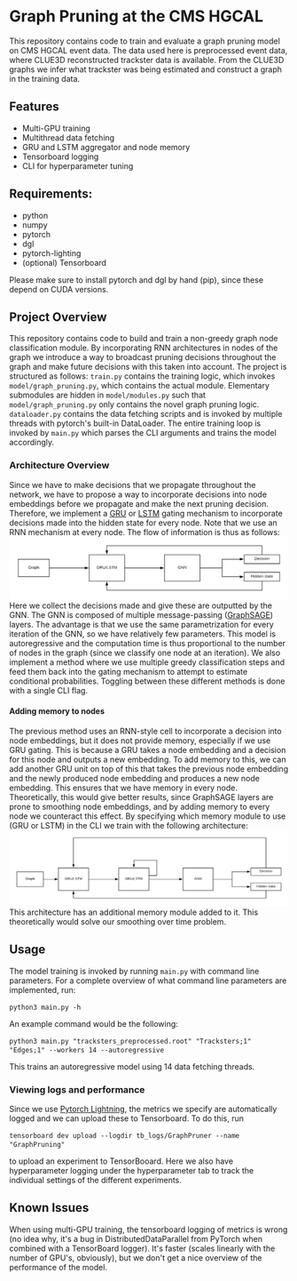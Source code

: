 # Graph Pruning at the CMS HGCAL
This repository contains code to train and evaluate a graph pruning model on CMS HGCAL event data.
The data used here is preprocessed event data, where CLUE3D reconstructed trackster data is available.
From the CLUE3D graphs we infer what trackster was being estimated and construct a graph in the training data.

## Features
- Multi-GPU training
- Multithread data fetching
- GRU and LSTM aggregator and node memory
- Tensorboard logging
- CLI for hyperparameter tuning

## Requirements:
- python
- numpy
- pytorch
- dgl
- pytorch-lighting
- (optional) Tensorboard

Please make sure to install pytorch and dgl by hand (pip), since these depend on CUDA versions.

## Project Overview
This repository contains code to build and train a non-greedy graph node classification module. 
By incorporating RNN architectures in nodes of the graph we introduce a way to broadcast pruning decisions throughout 
the graph and make future decisions with this taken into account. The project is structured as follows: `train.py` contains 
the training logic, which invokes `model/graph_pruning.py`, which contains the actual module. Elementary submodules
are hidden in `model/modules.py` such that `model/graph_pruning.py` only contains the novel graph pruning
logic. `dataloader.py` contains the data fetching scripts and is invoked by multiple threads with pytorch's built-in DataLoader.
The entire training loop is invoked by `main.py` which parses the CLI arguments and trains the model accordingly.
### Architecture Overview
Since we have to make decisions that we propagate throughout the network, we have to propose a way to incorporate 
decisions into node embeddings before we propagate and make the next pruning decision.
Therefore, we implement a [GRU](https://arxiv.org/abs/1406.1078) or [LSTM](http://citeseerx.ist.psu.edu/viewdoc/download?doi=10.1.1.676.4320&rep=rep1&type=pdf)
gating mechanism to incorporate decisions made into the hidden state for every node. Note that we use an RNN mechanism at every node. The flow of information is thus as follows:
![](images/memoryless_pruning.png)
Here we collect the decisions made and give these are outputted by the GNN. The GNN is composed of multiple message-passing ([GraphSAGE](https://cs.stanford.edu/people/jure/pubs/graphsage-nips17.pdf)) layers.
The advantage is that we use the same parametrization for every iteration of the GNN, so we have relatively few parameters.
This model is autoregressive and the computation time is thus proportional to the number of nodes in the graph (since we classify one node at an iteration). 
We also implement a method where we use multiple greedy classification steps and feed them back into the gating mechanism to attempt
to estimate conditional probabilities. Toggling between these different methods is done with a single CLI flag.
#### Adding memory to nodes
The previous method uses an RNN-style cell to incorporate a decision into node embeddings, but it does not provide memory, especially if we use GRU gating.
This is because a GRU takes a node embedding and a decision for this node and outputs a new embedding. To add memory to this, we can add another GRU unit on top of this
that takes the previous node embedding and the newly produced node embedding and produces a new node embedding. This ensures that we have memory in every node. 
Theoretically, this would give better results, since GraphSAGE layers are prone to smoothing node embeddings, and by adding memory to every node we 
counteract this effect. By specifying which memory module to use (GRU or LSTM) in the CLI we train with the following architecture:
![](images/pruning_with_memory_gate.png)
This architecture has an additional memory module added to it. This theoretically would solve our smoothing over time problem.
## Usage
The model training is invoked by running `main.py` with command line parameters. For a complete overview of what command line parameters are implemented, run:
```shell
python3 main.py -h
```
An example command would be the following:
```shell
python3 main.py "tracksters_preprocessed.root" "Tracksters;1" "Edges;1" --workers 14 --autoregressive
```
This trains an autoregressive model using 14 data fetching threads.
### Viewing logs and performance
Since we use [Pytorch Lightning](https://www.pytorchlightning.ai/), the metrics we specify are automatically logged and we can upload these to Tensorboard. To do this, run 
```shell
tensorboard dev upload --logdir tb_logs/GraphPruner --name "GraphPruning"
```
to upload an experiment to TensorBooard. Here we also have hyperparameter logging under the hyperparameter tab to track the individual settings of the different experiments.
## Known Issues
When using multi-GPU training, the tensorboard logging of metrics is wrong (no idea why, it's a bug in DistributedDataParallel from PyTorch when combined with a TensorBoard logger). It's faster (scales linearly with the number of GPU's, obviously), but we don't get a nice overview of the performance of the model.